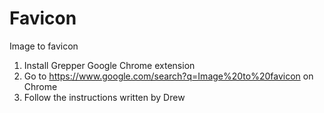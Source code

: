# Favicon

Image to favicon

1. Install Grepper Google Chrome extension
2. Go to https://www.google.com/search?q=Image%20to%20favicon on Chrome
3. Follow the instructions written by Drew
